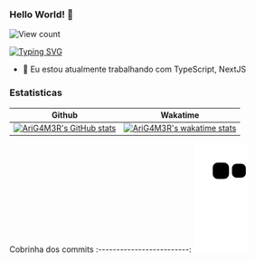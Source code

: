


### Hello World! 👋
![View count](https://komarev.com/ghpvc/?username=arig4m3r&color=blue)

<!--
**arig4m3r/arig4m3r** is a ✨ _special_ ✨ repository because its `README.md` (this file) appears on your GitHub profile.

Here are some ideas to get you started:

- 🔭 I’m currently working on ...
- 🌱 I’m currently learning ...
- 👯 I’m looking to collaborate on ...
- 🤔 I’m looking for help with ...
- 💬 Ask me about ...
- 📫 How to reach me: ...
- 😄 Pronouns: ...
- ⚡ Fun fact: ...
-->

[![Typing SVG](https://readme-typing-svg.herokuapp.com?font=Fira+Code&duration=2000&pause=750&color=01C8F7&center=true&vCenter=true&multiline=true&width=700&height=150&lines=Prazer%2C+meu+nome+%C3%A9+Ari;No+momento+tenho+trabalhado+com+NextJS+e+React;Caso+queira+entrar+em+contato%2C+me+adicione+no+Discord%3A;%40arig4m3r)](https://git.io/typing-svg)

- 🌱 Eu estou atualmente trabalhando com TypeScript, NextJS

### Estatisticas
Github |  Wakatime
:-------------------------:|:-------------------------:
[![AriG4M3R's GitHub stats](https://github-readme-stats-mu-coral-77.vercel.app/api?username=arig4m3r&theme=radical&hide_border=true&bg_color=00000000&text_color=3498db)](https://github.com/anuraghazra/github-readme-stats)  |  [![AriG4M3R's wakatime stats](https://github-readme-stats-mu-coral-77.vercel.app/api/wakatime?username=arig4m3r&api_domain=wakapi.dev&theme=radical&hide_border=true&bg_color=00000000&text_color=3498db)](https://github.com/anuraghazra/github-readme-stats)

Cobrinha dos commits
:-------------------------:
![gif da cobrinha](https://github.com/arig4m3r/arig4m3r/blob/output/github-contribution-grid-snake.svg)
